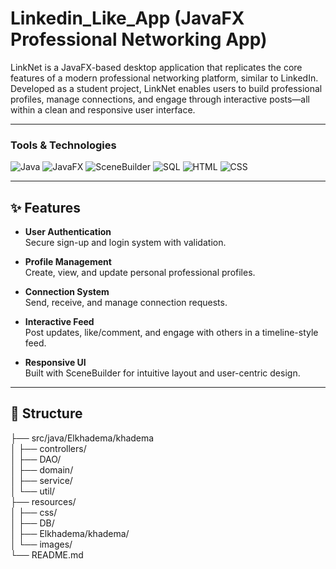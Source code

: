 # Linkedin_Like_App (JavaFX Professional Networking App)

LinkNet is a JavaFX-based desktop application that replicates the core features of a modern professional networking platform, similar to LinkedIn. Developed as a student project, LinkNet enables users to build professional profiles, manage connections, and engage through interactive posts—all within a clean and responsive user interface.

---

### **Tools & Technologies**
<p>
  <img alt="Java" src="https://img.shields.io/badge/Java-ED8B00?style=for-the-badge&logo=java&logoColor=white"/>
  <img alt="JavaFX" src="https://img.shields.io/badge/JavaFX-2C54C7?style=for-the-badge&logo=java&logoColor=white"/>
  <img alt="SceneBuilder" src="https://img.shields.io/badge/SceneBuilder-1F425F?style=for-the-badge&logo=java&logoColor=white"/>
  <img alt="SQL" src="https://img.shields.io/badge/SQL-4479A1?style=for-the-badge&logo=sqlite&logoColor=white"/>
  <img alt="HTML" src="https://img.shields.io/badge/HTML-E34F26?style=for-the-badge&logo=html5&logoColor=white"/>
  <img alt="CSS" src="https://img.shields.io/badge/CSS-1572B6?style=for-the-badge&logo=css3&logoColor=white"/>
</p>

---

## ✨ Features

- **User Authentication**  
  Secure sign-up and login system with validation.

- **Profile Management**  
  Create, view, and update personal professional profiles.

- **Connection System**  
  Send, receive, and manage connection requests.

- **Interactive Feed**  
  Post updates, like/comment, and engage with others in a timeline-style feed.

- **Responsive UI**  
  Built with SceneBuilder for intuitive layout and user-centric design.

---

## 📂 Structure

├── src/java/Elkhadema/khadema  
│ ├── controllers/  
│ ├── DAO/  
│ ├── domain/  
│ ├── service/  
│ └── util/  
├── resources/  
│ ├── css/   
│ ├── DB/  
│ ├── Elkhadema/khadema/  
│ └── images/  
└── README.md
